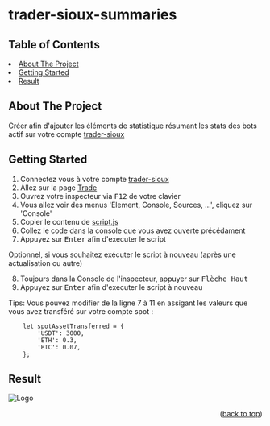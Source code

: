 # trader-sioux-summaries

<!-- Improved compatibility of back to top link: See: https://github.com/othneildrew/Best-README-Template/pull/73 -->
<a id="readme-top"></a>



<!-- TABLE OF CONTENTS -->
## Table of Contents
<li><a href="#about-the-project">About The Project</a></li>
<li><a href="#getting-started">Getting Started</a></li>
<li><a href="#result">Result</a></li>



<!-- ABOUT THE PROJECT -->
## About The Project

Créer afin d'ajouter les éléments de statistique résumant les stats des bots actif sur votre compte <a href="https://www.tradersioux.fr/">trader-sioux</a> 



<!-- GETTING STARTED -->
## Getting Started

1. Connectez vous à votre compte <a href="https://www.tradersioux.fr/">trader-sioux</a>
2. Allez sur la page <a href="[https://www.tradersioux.fr/](https://www.tradersioux.fr/mytrades)">Trade</a>
3. Ouvrez votre inspecteur via <kbd>F12</kbd> de votre clavier
4. Vous allez voir des menus 'Element, Console, Sources, ...', cliquez sur 'Console'
5. Copier le contenu de <a href="https://github.com/azoxx-freelance/trader-sioux-summaries/blob/master/script.js">script.js</a>
6. Collez le code dans la console que vous avez ouverte précédament
7. Appuyez sur <kbd>Enter</kbd> afin d'executer le script

Optionnel, si vous souhaitez exécuter le script à nouveau (après une actualisation ou autre)

8. Toujours dans la Console de l'inspecteur, appuyer sur <kbd>Flèche Haut</kbd>
9. Appuyez sur <kbd>Enter</kbd> afin d'executer le script à nouveau


Tips: Vous pouvez modifier de la ligne 7 à 11 en assigant les valeurs que vous avez transféré sur votre compte spot : 
```
    let spotAssetTransferred = {
        'USDT': 3000,
        'ETH': 0.3,
        'BTC': 0.07,
    };
```


## Result

<img src="https://i.imgur.com/JYUfL4Q.png" alt="Logo">

<p align="right">(<a href="#readme-top">back to top</a>)</p>
